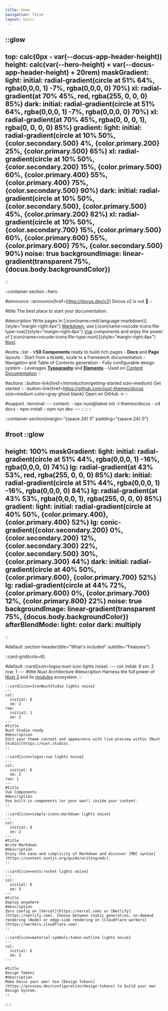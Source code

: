 ```yaml
---
title: Home
navigation: false
layout: basic
---
```


<!-- :hero-visuals -->

::glow
---
top: calc(0px - var(--docus-app-header-height))
height: calc(var(--hero-height) + var(--docus-app-header-height) + 20rem) 
maskGradient: 
  light: 
    initial: radial-gradient(circle at 51% 64%, rgba(0,0,0, 1) -7%, rgba(0,0,0, 0) 70%)
    xl: radial-gradient(at 70% 45%, red, rgba(255, 0, 0, 0) 85%)
  dark: 
    initial: radial-gradient(circle at 51% 64%, rgba(0,0,0, 1) -7%, rgba(0,0,0, 0) 70%)
    xl: radial-gradient(at 70% 45%, rgba(0, 0, 0, 1), rgba(0, 0, 0, 0) 85%)
gradient:
  light:
    initial: radial-gradient(circle at 10% 50%, {color.secondary.500} 4%, {color.primary.200} 25%, {color.primary.500} 65%)
    xl: radial-gradient(circle at 10% 50%, {color.secondary.200} 15%, {color.primary.500} 60%, {color.primary.400} 55%, {color.primary.400} 75%, {color.secondary.500} 90%)
  dark:
    initial: radial-gradient(circle at 10% 50%, {color.secondary.500}, {color.primary.500} 45%, {color.primary.200} 82%)
    xl: radial-gradient(circle at 10% 50%, {color.secondary.700} 15%, {color.primary.500} 60%, {color.primary.600} 55%, {color.primary.600} 75%, {color.secondary.500} 90%)
noise: true
backgroundImage: linear-gradient(transparent 75%, {docus.body.backgroundColor})
---
::

::container-section
  ::hero

  #announce
    ::announce{href=https://docus.dev/v2}
    Docus v2 is out 🎉
    ::

  #title
    The best place to start your documentation.

  #description
    Write pages in [:icon{name=mdi:language-markdown}]{style="margin-right:4px"} [Markdown](https://content.nuxtjs.org), use [:icon{name=vscode-icons:file-type-vue}]{style="margin-right:4px"} [Vue](https://vuejs.org) components and enjoy the power of [:icon{name=vscode-icons:file-type-nuxt}]{style="margin-right:4px"} [Nuxt](https://nuxt.com).

  #extra
    ::list
    - **+50 Components** ready to build rich pages
    - **Docs** and **Page** layouts
    - Start from a `README`, scale to a framework documentation
    - Navigation and Table of Contents generation
    - Fully configurable design system
    - Leverages [**Typography**](https://typography.nuxt.space/) and [**Elements**](https://elements.nuxt.dev)
    - Used on [Content Documentation](https://content.nuxtjs.org)
    ::

  #actions
    ::button-link{href=/introduction/getting-started size=medium}
    Get started
    ::
    ::button-link{href=https://github.com/nuxt-themes/docus size=medium color=gray ghost blank}
    Open on GitHub →
    ::

  #support
    ::terminal
    ---
    content:
    - npx nuxi@latest init -t themes/docus
    - cd docs
    - npm install
    - npm run dev
    ---
    :: 
  ::
::

::container-section{margin="{space.24} 0" padding="{space.24} 0"}

#root
  ::glow
  ---
  height: 100%
  maskGradient: 
    light: 
      initial: radial-gradient(circle at 51% 44%, rgba(0,0,0, 1) -16%, rgba(0,0,0, 0) 74%)
      lg: radial-gradient(at 43% 53%, red, rgba(255, 0, 0, 0) 85%)
    dark: 
      initial: radial-gradient(circle at 51% 44%, rgba(0,0,0, 1) -16%, rgba(0,0,0, 0) 84%)
      lg: radial-gradient(at 43% 53%, rgba(0,0,0, 1), rgba(255, 0, 0, 0) 85%)
  gradient:
    light:
      initial: radial-gradient(circle at 40% 50%, {color.primary.400}, {color.primary.400} 52%)
      lg: conic-gradient({color.secondary.200} 0%, {color.secondary.200} 12%, {color.secondary.300} 22%, {color.secondary.500} 30%, {color.primary.300} 44%)
    dark:
      initial: radial-gradient(circle at 40% 50%, {color.primary.600}, {color.primary.700} 52%)
      lg: radial-gradient(circle at 44% 72%, {color.primary.600} 0%, {color.primary.700} 12%, {color.primary.800} 22%)
  noise: true
  backgroundImage: linear-gradient(transparent 75%, {docus.body.backgroundColor})
  afterBlendMode: 
    light: color
    dark: multiply
  ---
  ::

#default
  :section-header{title="What's included" subtitle="Features"}
  
  ::card-grid{cols=6}

  #default
    ::card{icon=logos:nuxt-icon lights noise}
    ---
    col: 
      initial: 6
      sm: 2
    row: 1
    ---
    #title
    Nuxt Architecture
    #description
    Harness the full power of [Nuxt 3](https://v3.nuxtjs.org) and its [modules](https://modules.nuxtjs.org) ecosystem.
    ::

    ::card{icon=IconNuxtStudio lights noise}
    ---
    col: 
      initial: 6
      sm: 2
    row: 
      initial: 1
      sm: 2
    ---
    #title
    Nuxt Studio ready
    #description
    Edit your theme content and appearance with live-preview within [Nuxt Studio](https://nuxt.studio).
    ::

    ::card{icon=logos:vue lights noise}
    ---
    col: 
      initial: 6
      sm: 2
    row: 1
    ---
    #title
    Vue Components
    #description
    Use built-in components (or your own!) inside your content.
    ::

    ::card{icon=simple-icons:markdown lights noise}
    ---
    col: 
      initial: 6
      sm: 2
    ---
    #title
    Write Markdown
    #description
    Enjoy the ease and simplicity of Markdown and discover [MDC syntax](https://content.nuxtjs.org/guide/writing/mdc).
    ::

    ::card{icon=noto:rocket lights noise}
    ---
    col: 
      initial: 6
      sm: 3
    ---
    #title
    Deploy anywhere
    #description
    Zero config on [Vercel](https://vercel.com) or [Netlify](https://netlify.com). Choose between static generation, on-demand rendering (Node) or edge-side rendering on [CloudFlare workers](https://workers.cloudflare.com).
    ::

    ::card{icon=material-symbols:token-outline lights noise}
    ---
    col: 
      initial: 6
      sm: 2
    ---

    #title
    Design Tokens
    #description
    Make Docus your own! Use [Design Tokens](https://pinceau.dev/configuration/design-tokens) to build your own Design System.
    ::
  ::
::